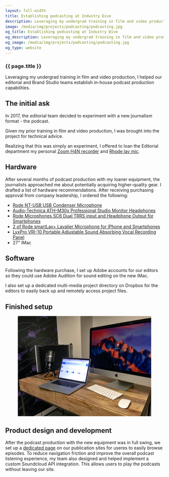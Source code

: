 ```yaml
---
layout: full-width
title: Establishing podcasting at Industry Dive
description: Leveraging my undergrad training in film and video production, I helped our Editorial and Brand Studio teams establish in-house podcast production capabilities.
image: /media/img/projects/podcasting/podcasting.jpg
og_title: Establishing podcasting at Industry Dive
og_description: Leveraging my undergrad training in film and video production, I helped our Editorial and Brand Studio teams establish in-house podcast production capabilities.
og_image: /media/img/projects/podcasting/podcasting.jpg
og_type: website
---
```

<section class="grid">
	<article>
		<h1>{{ page.title }}</h1>
		<p>Leveraging my undergrad training in film and video production, I helped our editorial and Brand Studio teams establish in-house podcast production capabilities.</p>
	</article>
</section>
<section class="stripe-section">

<div class="timeline">
 	<div class="timeline-container right">
    	<div class="content">
			<h2>The initial ask</h2>
			<p>In 2017, the editorial team decided to experiment with a new journalism format - the podcast.</p>
			<p>Given my prior training in film and video production, I was brought into the project for technical advice.</p>
			<p>Realizing that this was simply an experiment, I offered to loan the Editorial department my personal <a href="https://www.amazon.com/Zoom-H4N-Digital-Multitrack-Recorder/dp/B01DPOXS8I">Zoom H4N recorder</a> and <a href="https://www.amazon.com/Rode-LAVALIER-Condenser-Microphone-Omni/dp/B003Z8OUUA">Rhode lav mic</a>.</p>
    	</div>
  	</div>
	<div class="timeline-container right">
		<div class="content">
			<h2>Hardware</h2>
			<p>After several months of podcast production with my loaner equipment, the journalists approached me about potentially acquiring higher-quality gear. I drafted a list of hardware recommendations. After receiving purchasing approval from company leadership, I ordered the following:</p>
			<ul>
				<li><a href="https://www.amazon.com/gp/product/">Rode NT-USB USB Condenser Microphone</a></li>
				<li><a href="https://www.amazon.com/gp/product/B016YKNI26/">Audio-Technica ATH-M30x Professional Studio Monitor Headphones</a></li>
				<li><a href="https://www.amazon.com/gp/product/B00KHQW6JU/">Rode Microphones SC6 Dual TRRS input and Headphone Output for Smartphones</a></li>
				<li><a href="https://www.amazon.com/gp/product/B00EO4A7L0/">2 of Rode smartLav+ Lavalier Microphone for iPhone and Smartphones</a></li>
				<li><a href="https://www.amazon.com/gp/product/B012OFI25I/">LyxPro VRI-10 Portable Adjustable Sound Absorbing Vocal Recording Panel</a></li>
				<li>27" iMac</li>
			</ul>
		</div>
	</div>
	<div class="timeline-container right">
		<div class="content">
			<h2>Software</h2>
			<p>Following the hardware purchase, I set up Adobe accounts for our editors so they could use Adobe Audition for sound editing on the new iMac.</p>
			<p>I also set up a dedicated multi-media project directory on Dropbox for the editors to easily back up and remotely access project files.</p>
		</div>
	</div>
	<div class="timeline-container right">
		<div class="content">
			<h2>Finished setup</h2>
			<figure class="full-figure">
				<img src="/media/img/projects/podcasting/podcasting.jpg" />
			</figure>
		</div>
	</div>
	<div class="timeline-container right">
		<div class="content">
			<h2>Product design and development</h2>
			<p>After the podcast production with the new equipment was in full swing, we set up a <a href="https://www.retaildive.com/topic/podcasts/">dedicated page</a> on our publication sites for useres to easily browse episodes. To reduce navigation friction and improve the overall podcast listening experience, my team also designed and helped implement a custom Soundcloud API integration. This allows users to play the podcasts without leaving our site.</p>
		</div>
	</div>
</div>
</section>